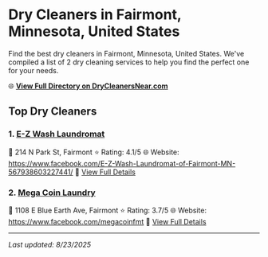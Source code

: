 # Dry Cleaners in Fairmont, Minnesota, United States

Find the best dry cleaners in Fairmont, Minnesota, United States. We've compiled a list of 2 dry cleaning services to help you find the perfect one for your needs.

🌐 **[View Full Directory on DryCleanersNear.com](https://drycleanersnear.com/city/US/Minnesota/Fairmont)**

## Top Dry Cleaners

### 1. [E-Z Wash Laundromat](https://drycleanersnear.com/dryCleaner/688ec2a24a20501142cb9c30/e-z-wash-laundromat)
📍 214 N Park St, Fairmont
⭐ Rating: 4.1/5
🌐 Website: https://www.facebook.com/E-Z-Wash-Laundromat-of-Fairmont-MN-567938603227441/
🔗 [View Full Details](https://drycleanersnear.com/dryCleaner/688ec2a24a20501142cb9c30/e-z-wash-laundromat)

### 2. [Mega Coin Laundry](https://drycleanersnear.com/dryCleaner/688ec2a14a20501142cb9c1c/mega-coin-laundry)
📍 1108 E Blue Earth Ave, Fairmont
⭐ Rating: 3.7/5
🌐 Website: https://www.facebook.com/megacoinfmt
🔗 [View Full Details](https://drycleanersnear.com/dryCleaner/688ec2a14a20501142cb9c1c/mega-coin-laundry)


---

*Last updated: 8/23/2025*
